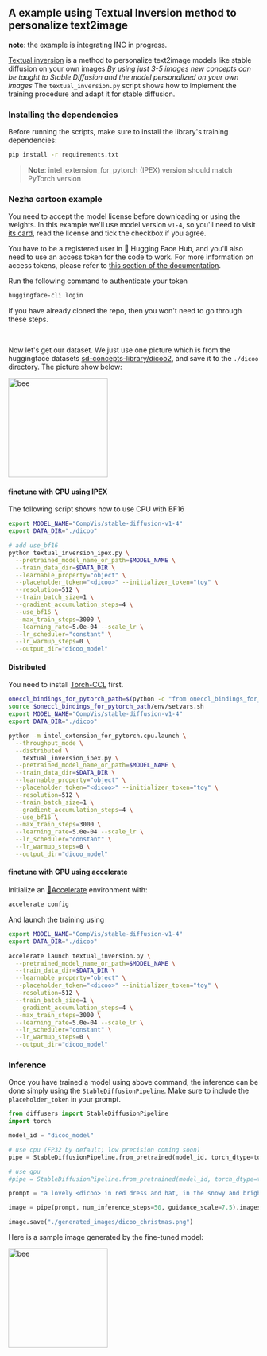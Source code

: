 ## A example using Textual Inversion method to personalize text2image

**note**: the example is integrating INC in progress.

[Textual inversion](https://arxiv.org/abs/2208.01618) is a method to personalize text2image models like stable diffusion on your own images._By using just 3-5 images new concepts can be taught to Stable Diffusion and the model personalized on your own images_
The `textual_inversion.py` script shows how to implement the training procedure and adapt it for stable diffusion.

### Installing the dependencies

Before running the scripts, make sure to install the library's training dependencies:

```bash
pip install -r requirements.txt
```
>**Note**: intel_extension_for_pytorch (IPEX) version should match PyTorch version

### Nezha cartoon example

You need to accept the model license before downloading or using the weights. In this example we'll use model version `v1-4`, so you'll need to visit [its card](https://huggingface.co/CompVis/stable-diffusion-v1-4), read the license and tick the checkbox if you agree.

You have to be a registered user in 🤗 Hugging Face Hub, and you'll also need to use an access token for the code to work. For more information on access tokens, please refer to [this section of the documentation](https://huggingface.co/docs/hub/security-tokens).

Run the following command to authenticate your token

```bash
huggingface-cli login
```

If you have already cloned the repo, then you won't need to go through these steps.

<br>

Now let's get our dataset. We just use one picture which is from the huggingface datasets [sd-concepts-library/dicoo2](https://huggingface.co/sd-concepts-library/dicoo2), and save it to the `./dicoo` directory. The picture show below:

<img src="./dicoo/1.jpeg" width = "200" height = "200" alt="bee" align=center />

#### finetune with CPU using IPEX

The following script shows how to use CPU with BF16 

```bash
export MODEL_NAME="CompVis/stable-diffusion-v1-4"
export DATA_DIR="./dicoo"

# add use_bf16
python textual_inversion_ipex.py \
  --pretrained_model_name_or_path=$MODEL_NAME \
  --train_data_dir=$DATA_DIR \
  --learnable_property="object" \
  --placeholder_token="<dicoo>" --initializer_token="toy" \
  --resolution=512 \
  --train_batch_size=1 \
  --gradient_accumulation_steps=4 \
  --use_bf16 \
  --max_train_steps=3000 \
  --learning_rate=5.0e-04 --scale_lr \
  --lr_scheduler="constant" \
  --lr_warmup_steps=0 \
  --output_dir="dicoo_model"
```

#### Distributed

You need to install [Torch-CCL](https://github.com/intel/torch-ccl) first.

```bash
oneccl_bindings_for_pytorch_path=$(python -c "from oneccl_bindings_for_pytorch import cwd; print(cwd)")
source $oneccl_bindings_for_pytorch_path/env/setvars.sh
export MODEL_NAME="CompVis/stable-diffusion-v1-4"
export DATA_DIR="./dicoo"

python -m intel_extension_for_pytorch.cpu.launch \
  --throughput_mode \
  --distributed \
    textual_inversion_ipex.py \
  --pretrained_model_name_or_path=$MODEL_NAME \
  --train_data_dir=$DATA_DIR \
  --learnable_property="object" \
  --placeholder_token="<dicoo>" --initializer_token="toy" \
  --resolution=512 \
  --train_batch_size=1 \
  --gradient_accumulation_steps=4 \
  --use_bf16 \
  --max_train_steps=3000 \
  --learning_rate=5.0e-04 --scale_lr \
  --lr_scheduler="constant" \
  --lr_warmup_steps=0 \
  --output_dir="dicoo_model"
```

#### finetune with GPU using accelerate

Initialize an [🤗Accelerate](https://github.com/huggingface/accelerate/) environment with:

```bash
accelerate config
```

And launch the training using

```bash
export MODEL_NAME="CompVis/stable-diffusion-v1-4"
export DATA_DIR="./dicoo"

accelerate launch textual_inversion.py \
  --pretrained_model_name_or_path=$MODEL_NAME \
  --train_data_dir=$DATA_DIR \
  --learnable_property="object" \
  --placeholder_token="<dicoo>" --initializer_token="toy" \
  --resolution=512 \
  --train_batch_size=1 \
  --gradient_accumulation_steps=4 \
  --max_train_steps=3000 \
  --learning_rate=5.0e-04 --scale_lr \
  --lr_scheduler="constant" \
  --lr_warmup_steps=0 \
  --output_dir="dicoo_model"
```


### Inference

Once you have trained a model using above command, the inference can be done simply using the `StableDiffusionPipeline`. Make sure to include the `placeholder_token` in your prompt.

```python
from diffusers import StableDiffusionPipeline
import torch

model_id = "dicoo_model"

# use cpu (FP32 by default; low precision coming soon)
pipe = StableDiffusionPipeline.from_pretrained(model_id, torch_dtype=torch.float)

# use gpu
#pipe = StableDiffusionPipeline.from_pretrained(model_id, torch_dtype=torch.float16).to("cuda")

prompt = "a lovely <dicoo> in red dress and hat, in the snowy and brightly night, with many brightly buildings."

image = pipe(prompt, num_inference_steps=50, guidance_scale=7.5).images[0]

image.save("./generated_images/dicoo_christmas.png")
```

Here is a sample image generated by the fine-tuned model:

<img src="./generated_images/dicoo_christmas.png" width = "200" height = "200" alt="bee" align=center />

